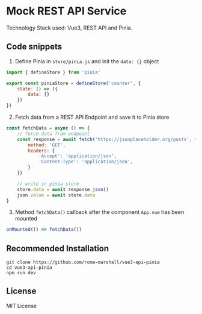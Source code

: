 # Mock REST API Service

Technology Stack used: Vue3, REST API and Pinia.

## Code snippets

1. Define Pinia in `store/pinia.js` and init the `data: {}` object

```javascript
import { defineStore } from 'pinia'

export const piniaStore = defineStore('counter', {
    state: () => ({
        data: {}
    })
})
```

2. Fetch data from a REST API Endpoint and save it to Pinia store
```javascript
const fetchData = async () => {
    // fetch data from endpoint
    const response = await fetch('https://jsonplaceholder.org/posts', {
        method: 'GET',
        headers: {
            'Accept': 'application/json',
            'Content-Type': 'application/json',
        }
    })

    // write in pinia store
    store.data = await response.json()
    json.value = await store.data
}
```

3. Method `fetchData()` callback after the component `App.vue` has been mounted
```javascript
onMounted(() => fetchData())
```

## Recommended Installation

```
git clone https://github.com/roma-marshall/vue3-api-pinia
cd vue3-api-pinia
npm run dev
```

## License

MIT License
